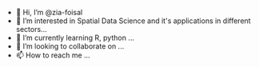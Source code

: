- 👋 Hi, I’m @zia-foisal
- 👀 I’m interested in Spatial Data Science and it's applications in different sectors...
- 🌱 I’m currently learning R, python ...
- 💞️ I’m looking to collaborate on ...
- 📫 How to reach me ...

<!---
zia-foisal/zia-foisal is a ✨ special ✨ repository because its `README.md` (this file) appears on your GitHub profile.
You can click the Preview link to take a look at your changes.
--->
